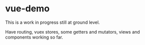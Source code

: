 # vue-demo

This is a work in progress still at ground level.

Have routing, vuex stores, some getters and mutators, views and components working so far.